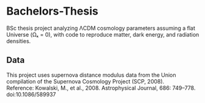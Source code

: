 # Bachelors-Thesis
BSc thesis project analyzing ΛCDM cosmology parameters assuming a flat Universe (Ωₖ = 0), with code to reproduce matter, dark energy, and radiation densities.

## Data
This project uses supernova distance modulus data from the Union compilation of the Supernova Cosmology Project (SCP, 2008).  
Reference: Kowalski, M., et al., 2008. Astrophysical Journal, 686: 749–778. doi:10.1086/589937
